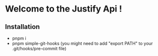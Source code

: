 # Welcome to the Justify Api !

## Installation

- pnpm i
- pnpm simple-git-hooks
(you might need to add "export PATH" to your .git/hooks/pre-commit file)
